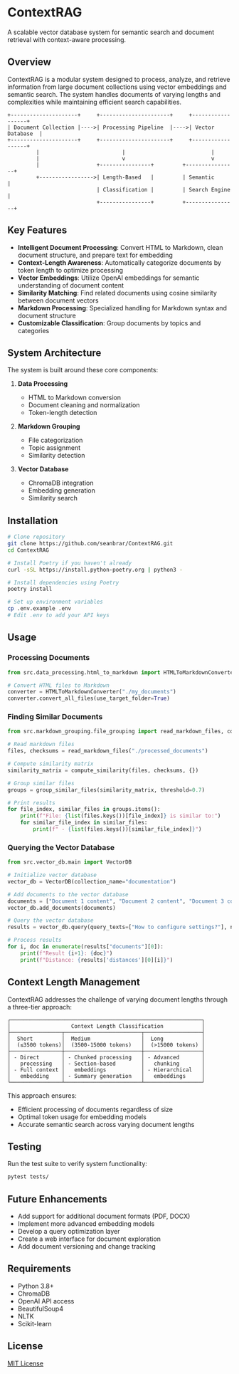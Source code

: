 # ContextRAG

A scalable vector database system for semantic search and document retrieval with context-aware processing.

## Overview

ContextRAG is a modular system designed to process, analyze, and retrieve information from large document collections using vector embeddings and semantic search. The system handles documents of varying lengths and complexities while maintaining efficient search capabilities.

```
+---------------------+     +----------------------+     +------------------+
| Document Collection |---->| Processing Pipeline  |---->| Vector Database  |
+---------------------+     +----------------------+     +------------------+
         |                          |                           |
         |                          v                           v
         |                  +----------------+         +----------------+
         +----------------->| Length-Based   |         | Semantic       |
                            | Classification |         | Search Engine  |
                            +----------------+         +----------------+
```

## Key Features

- **Intelligent Document Processing**: Convert HTML to Markdown, clean document structure, and prepare text for embedding
- **Context-Length Awareness**: Automatically categorize documents by token length to optimize processing
- **Vector Embeddings**: Utilize OpenAI embeddings for semantic understanding of document content
- **Similarity Matching**: Find related documents using cosine similarity between document vectors
- **Markdown Processing**: Specialized handling for Markdown syntax and document structure
- **Customizable Classification**: Group documents by topics and categories

## System Architecture

The system is built around these core components:

1. **Data Processing**
   - HTML to Markdown conversion
   - Document cleaning and normalization
   - Token-length detection

2. **Markdown Grouping**
   - File categorization
   - Topic assignment
   - Similarity detection

3. **Vector Database**
   - ChromaDB integration
   - Embedding generation
   - Similarity search

## Installation

```bash
# Clone repository
git clone https://github.com/seanbrar/ContextRAG.git
cd ContextRAG

# Install Poetry if you haven't already
curl -sSL https://install.python-poetry.org | python3 -

# Install dependencies using Poetry
poetry install

# Set up environment variables
cp .env.example .env
# Edit .env to add your API keys
```

## Usage

### Processing Documents

```python
from src.data_processing.html_to_markdown import HTMLToMarkdownConverter

# Convert HTML files to Markdown
converter = HTMLToMarkdownConverter("./my_documents")
converter.convert_all_files(use_target_folder=True)
```

### Finding Similar Documents

```python
from src.markdown_grouping.file_grouping import read_markdown_files, compute_similarity, group_similar_files

# Read markdown files
files, checksums = read_markdown_files("./processed_documents")

# Compute similarity matrix
similarity_matrix = compute_similarity(files, checksums, {})

# Group similar files
groups = group_similar_files(similarity_matrix, threshold=0.7)

# Print results
for file_index, similar_files in groups.items():
    print(f"File: {list(files.keys())[file_index]} is similar to:")
    for similar_file_index in similar_files:
        print(f" - {list(files.keys())[similar_file_index]}")
```

### Querying the Vector Database

```python
from src.vector_db.main import VectorDB

# Initialize vector database
vector_db = VectorDB(collection_name="documentation")

# Add documents to the vector database
documents = ["Document 1 content", "Document 2 content", "Document 3 content"]
vector_db.add_documents(documents)

# Query the vector database
results = vector_db.query(query_texts=["How to configure settings?"], n_results=3)

# Process results
for i, doc in enumerate(results["documents"][0]):
    print(f"Result {i+1}: {doc}")
    print(f"Distance: {results['distances'][0][i]}")
```

## Context Length Management

ContextRAG addresses the challenge of varying document lengths through a three-tier approach:

```
┌────────────────────────────────────────────────────────────┐
│                   Context Length Classification            │
├────────────────┬────────────────────────┬──────────────────┤
│  Short         │  Medium                │  Long            │
│  (≤3500 tokens)│  (3500-15000 tokens)   │  (>15000 tokens) │
├────────────────┼────────────────────────┼──────────────────┤
│ - Direct       │ - Chunked processing   │ - Advanced       │
│   processing   │ - Section-based        │   chunking       │
│ - Full context │   embeddings           │ - Hierarchical   │
│   embedding    │ - Summary generation   │   embeddings     │
└────────────────┴────────────────────────┴──────────────────┘
```

This approach ensures:
- Efficient processing of documents regardless of size
- Optimal token usage for embedding models
- Accurate semantic search across varying document lengths

## Testing

Run the test suite to verify system functionality:

```bash
pytest tests/
```

## Future Enhancements

- Add support for additional document formats (PDF, DOCX)
- Implement more advanced embedding models
- Develop a query optimization layer
- Create a web interface for document exploration
- Add document versioning and change tracking

## Requirements

- Python 3.8+
- ChromaDB
- OpenAI API access
- BeautifulSoup4
- NLTK
- Scikit-learn

## License

[MIT License](LICENSE)